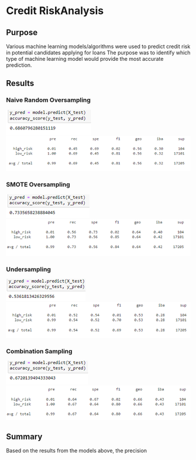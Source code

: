 # Credit RiskAnalysis

## Purpose
Various machine learning models/algorithms were used to predict credit risk in potential candidates applying for loans The purpose was to identify which type of machine learning model would provide the most accurate prediction. 

## Results

### Naive Random Oversampling
![Resources/oversampling](Resources/oversampling.png)
![Resources/oversampling_cri](Resources/oversampling_cri.png)

### SMOTE Oversampling
![Resources/smote](Resources/smote.png)
![Resources/smote_cri](Resources/smote_cri.png)

### Undersampling
![Resources/undersampling](Resources/undersampling.png)
![Resources/undersampling_cri](Resources/undersampling_cri.png)

### Combination Sampling
![Resources/combination](Resources/combination.png)
![Resources/combination_cri](Resources/combination_cri.png)

## Summary
Based on the results from the models above, the precision 
